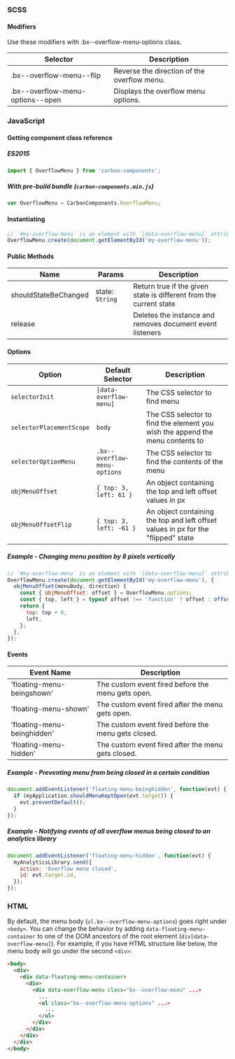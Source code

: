 ### SCSS

#### Modifiers

Use these modifiers with .bx--overflow-menu-options class.

| Selector                         | Description                                 |
| -------------------------------- | ------------------------------------------- |
| .bx--overflow-menu--flip         | Reverse the direction of the overflow menu. |
| .bx--overflow-menu-options--open | Displays the overflow menu options.         |

### JavaScript

#### Getting component class reference

##### ES2015

```javascript
import { OverflowMenu } from 'carbon-components';
```

##### With pre-build bundle (`carbon-components.min.js`)

```javascript
var OverflowMenu = CarbonComponents.OverflowMenu;
```

#### Instantiating

```javascript
// `#my-overflow-menu` is an element with `[data-overflow-menu]` attribute
OverflowMenu.create(document.getElementById('my-overflow-menu'));
```

#### Public Methods

| Name                 | Params          | Description                                                        |
| -------------------- | --------------- | ------------------------------------------------------------------ |
| shouldStateBeChanged | state: `String` | Return true if the given state is different from the current state |
| release              |                 | Deletes the instance and removes document event listeners          |

#### Options

| Option                   | Default Selector             | Description                                                                       |
| ------------------------ | ---------------------------- | --------------------------------------------------------------------------------- |
| `selectorInit`           | `[data-overflow-menu]`       | The CSS selector to find menu                                                     |
| `selectorPlacementScope` | `body`                       | The CSS selector to find the element you wish the append the menu contents to     |
| `selectorOptionMenu`     | `.bx--overflow-menu-options` | The CSS selector to find the contents of the menu                                 |
| `objMenuOffset`          | `{ top: 3, left: 61 }`       | An object containing the top and left offset values in px                         |
| `objMenuOffsetFlip`      | `{ top: 3, left: -61 }`      | An object containing the top and left offset values in px for the "flipped" state |

##### Example - Changing menu position by 8 pixels vertically

```javascript
// `#my-overflow-menu` is an element with `[data-overflow-menu]` attribute
OverflowMenu.create(document.getElementById('my-overflow-menu'), {
  objMenuOffset(menuBody, direction) {
    const { objMenuOffset: offset } = OverflowMenu.options;
    const { top, left } = typeof offset !== 'function' ? offset : offset(menuBody, direction);
    return {
      top: top + 8,
      left,
    };
  },
});
```

#### Events

| Event Name                  | Description                                         |
| --------------------------- | --------------------------------------------------- |
| 'floating-menu-beingshown'  | The custom event fired before the menu gets open.   |
| 'floating-menu-shown'       | The custom event fired after the menu gets open.    |
| 'floating-menu-beinghidden' | The custom event fired before the menu gets closed. |
| 'floating-menu-hidden'      | The custom event fired after the menu gets closed.  |

##### Example - Preventing menu from being closed in a certain condition

```javascript
document.addEventListener('floating-menu-beinghidden', function(evt) {
  if (myApplication.shouldMenuKeptOpen(evt.target)) {
    evt.preventDefault();
  }
});
```

##### Example - Notifying events of all overflow menus being closed to an analytics library

```javascript
document.addEventListener('floating-menu-hidden', function(evt) {
  myAnalyticsLibrary.send({
    action: 'Overflow menu closed',
    id: evt.target.id,
  });
});
```

### HTML

By default, the menu body (`ul.bx--overflow-menu-options`) goes right under `<body>`. You can change the behavior by adding `data-floating-menu-container` to one of the DOM ancestors of the root element (`div[data-overflow-menu]`). For example, if you have HTML structure like below, the menu body will go under the second `<div>`:

```html
<body>
  <div>
    <div data-floating-menu-container>
      <div>
        <div data-overflow-menu class="bx--overflow-menu" ...>
          ...
          <ul class="bx--overflow-menu-options" ...>
            ...
          </ul>
        </div>
      </div>
    </div>
  </div>
</body>
```
